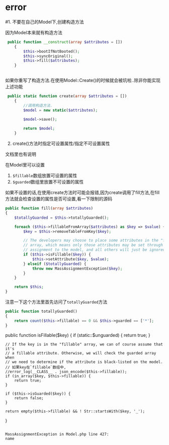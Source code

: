 # error

#1. 不要在自己的Model下,创建构造方法

因为Model本来就有构造方法

```php
 public function __construct(array $attributes = [])
    {
        $this->bootIfNotBooted();
        $this->syncOriginal();
        $this->fill($attributes);
    }
    
```

如果你重写了构造方法.在使用Model::Create()的时候就会被坑啦..除非你能实现上述功能

```php
 public static function create(array $attributes = [])
    {
        //调用构造方法.
        $model = new static($attributes);
        
        $model->save();

        return $model;
    }
```

2. create()方法时指定可设置属性/指定不可设置属性

文档里也有说明

在Model里可以设置

1. `$fillable`数组放置可设置的属性
2. `$guarded`数组里放置不可设置的属性

如果不设置的话,在使用create方法时可能会报错,因为create调用了fill方法,在fill方法就会检查设置的属性是否可设置,看一下限制的源码

```php
public function fill(array $attributes)
{
    $totallyGuarded = $this->totallyGuarded();

    foreach ($this->fillableFromArray($attributes) as $key => $value) {
        $key = $this->removeTableFromKey($key);

        // The developers may choose to place some attributes in the "fillable"
        // array, which means only those attributes may be set through mass
        // assignment to the model, and all others will just be ignored.
        if ($this->isFillable($key)) {
            $this->setAttribute($key, $value);
        } elseif ($totallyGuarded) {
            throw new MassAssignmentException($key);
        }
    }

    return $this;
}
```
注意一下这个方法里首先访问了`totallyGuarded`方法

```php
public function totallyGuarded()
{
    return count($this->fillable) == 0 && $this->guarded == ['*'];
}
```

public function isFillable($key)
{
    if (static::$unguarded) {
        return true;
    }

    // If the key is in the "fillable" array, we can of course assume that it's
    // a fillable attribute. Otherwise, we will check the guarded array when
    // we need to determine if the attribute is black-listed on the model.
    // 如果key在`fillable`数组中,
    //error_log(__CLASS__ . json_encode($this->fillable));
    if (in_array($key, $this->fillable)) {
        return true;
    }

    if ($this->isGuarded($key)) {
        return false;
    }

    return empty($this->fillable) && ! Str::startsWith($key, '_');
}


```

MassAssignmentException in Model.php line 427:
name